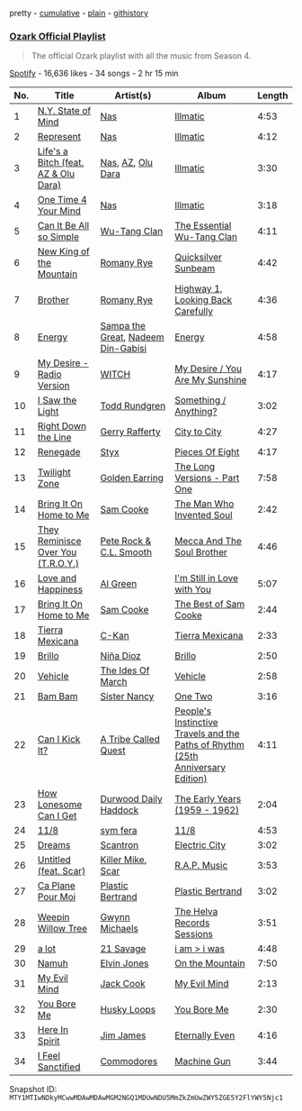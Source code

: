 pretty - [cumulative](/playlists/cumulative/37i9dQZF1DXbnT3D0off4y.md) - [plain](/playlists/plain/37i9dQZF1DXbnT3D0off4y) - [githistory](https://github.githistory.xyz/mackorone/spotify-playlist-archive/blob/main/playlists/plain/37i9dQZF1DXbnT3D0off4y)

### [Ozark Official Playlist](https://open.spotify.com/playlist/37i9dQZF1DXbnT3D0off4y)

> The official Ozark playlist with all the music from Season 4.

[Spotify](https://open.spotify.com/user/spotify) - 16,636 likes - 34 songs - 2 hr 15 min

| No. | Title | Artist(s) | Album | Length |
|---|---|---|---|---|
| 1 | [N.Y\. State of Mind](https://open.spotify.com/track/0trHOzAhNpGCsGBEu7dOJo) | [Nas](https://open.spotify.com/artist/20qISvAhX20dpIbOOzGK3q) | [Illmatic](https://open.spotify.com/album/3kEtdS2pH6hKcMU9Wioob1) | 4:53 |
| 2 | [Represent](https://open.spotify.com/track/6DPrhGVJ1WTZvM9fKptnGe) | [Nas](https://open.spotify.com/artist/20qISvAhX20dpIbOOzGK3q) | [Illmatic](https://open.spotify.com/album/3kEtdS2pH6hKcMU9Wioob1) | 4:12 |
| 3 | [Life's a Bitch \(feat\. AZ & Olu Dara\)](https://open.spotify.com/track/2LhhnqrHPWvXYveZVHLKrd) | [Nas](https://open.spotify.com/artist/20qISvAhX20dpIbOOzGK3q), [AZ](https://open.spotify.com/artist/7HqrSDuI9lHuH1CDismTFg), [Olu Dara](https://open.spotify.com/artist/3DQiuEWQzCUET866iZJmQ9) | [Illmatic](https://open.spotify.com/album/3kEtdS2pH6hKcMU9Wioob1) | 3:30 |
| 4 | [One Time 4 Your Mind](https://open.spotify.com/track/3p50PUgtBHM6rwUuD3RfFV) | [Nas](https://open.spotify.com/artist/20qISvAhX20dpIbOOzGK3q) | [Illmatic](https://open.spotify.com/album/3kEtdS2pH6hKcMU9Wioob1) | 3:18 |
| 5 | [Can It Be All so Simple](https://open.spotify.com/track/6OCYTygzbVwil2UFkREQiD) | [Wu\-Tang Clan](https://open.spotify.com/artist/34EP7KEpOjXcM2TCat1ISk) | [The Essential Wu\-Tang Clan](https://open.spotify.com/album/0qtA1fEpJAvz8xGqUESxHU) | 4:11 |
| 6 | [New King of the Mountain](https://open.spotify.com/track/1Ap1WvM9h7xOjnM1Euj5JG) | [Romany Rye](https://open.spotify.com/artist/6gWHnfRFZNcAjbygp7WD0k) | [Quicksilver Sunbeam](https://open.spotify.com/album/1HfEWo0jzAjceDvqbPsrEY) | 4:42 |
| 7 | [Brother](https://open.spotify.com/track/6p0FKwX4Hpx3DsVcb8OsNt) | [Romany Rye](https://open.spotify.com/artist/6gWHnfRFZNcAjbygp7WD0k) | [Highway 1, Looking Back Carefully](https://open.spotify.com/album/4FvRN6nbbFD2jaMEThlXGA) | 4:36 |
| 8 | [Energy](https://open.spotify.com/track/1bj5ZFpxGFP5ooQcctNVB4) | [Sampa the Great](https://open.spotify.com/artist/7fw0E8WHdG3r9SuPBcGmWk), [Nadeem Din\-Gabisi](https://open.spotify.com/artist/4ckH39T1k1Dz6Lmo6dmno6) | [Energy](https://open.spotify.com/album/6sKrmGGTFELOes2uZ8LxUk) | 4:58 |
| 9 | [My Desire \- Radio Version](https://open.spotify.com/track/0RMK0JIXAJJFkm6IWb2Pd1) | [WITCH](https://open.spotify.com/artist/0LMkPoi2xIgpOPUSJMftqM) | [My Desire / You Are My Sunshine](https://open.spotify.com/album/6W8vrkjtEMllsqWpPUVmQq) | 4:17 |
| 10 | [I Saw the Light](https://open.spotify.com/track/0B1zVsLqmV9ibIFdNS5tGs) | [Todd Rundgren](https://open.spotify.com/artist/0Lpr5wXzWLtDWm1SjNbpPb) | [Something / Anything?](https://open.spotify.com/album/3fRCOoTbBsOITBWlCRCJQr) | 3:02 |
| 11 | [Right Down the Line](https://open.spotify.com/track/2Xb6wJYGi0QXwURw5WWvI5) | [Gerry Rafferty](https://open.spotify.com/artist/7tjbDPvrdvDshcpEMXKRVb) | [City to City](https://open.spotify.com/album/35yZZTWeSrszSKjRlFETwf) | 4:27 |
| 12 | [Renegade](https://open.spotify.com/track/1CQqupcyMg7176PPmIVmSj) | [Styx](https://open.spotify.com/artist/4salDzkGmfycRqNUbyBphh) | [Pieces Of Eight](https://open.spotify.com/album/294yFGYq9SBXWR4g6dK63D) | 4:17 |
| 13 | [Twilight Zone](https://open.spotify.com/track/3ztKHejzVoxJRKSZHFFMdJ) | [Golden Earring](https://open.spotify.com/artist/1iTlOqIrZy8DlvCPJY2sjS) | [The Long Versions \- Part One](https://open.spotify.com/album/2qZLEQ9KsfExIhQKJF3VkD) | 7:58 |
| 14 | [Bring It On Home to Me](https://open.spotify.com/track/0WVTQp3SOCuMr08jh1jweV) | [Sam Cooke](https://open.spotify.com/artist/6hnWRPzGGKiapVX1UCdEAC) | [The Man Who Invented Soul](https://open.spotify.com/album/3Seie4YIVLWtPw2hQrouNY) | 2:42 |
| 15 | [They Reminisce Over You \(T.R.O.Y.\)](https://open.spotify.com/track/2Mb3zpobD0CvJGWv6NpsPy) | [Pete Rock & C.L\. Smooth](https://open.spotify.com/artist/3fJ60AcIgLzQkVitEvA7uq) | [Mecca And The Soul Brother](https://open.spotify.com/album/2AgTKAULjbHpqqtyI53hdp) | 4:46 |
| 16 | [Love and Happiness](https://open.spotify.com/track/6SMHgPgNkhe9lneNTbgtel) | [Al Green](https://open.spotify.com/artist/3dkbV4qihUeMsqN4vBGg93) | [I'm Still in Love with You](https://open.spotify.com/album/7hI0QCwcx9GB8MZK24IfTT) | 5:07 |
| 17 | [Bring It On Home to Me](https://open.spotify.com/track/5EoYc5wvRYOtkudLfrjsL1) | [Sam Cooke](https://open.spotify.com/artist/6hnWRPzGGKiapVX1UCdEAC) | [The Best of Sam Cooke](https://open.spotify.com/album/2Dpw2XUAsBvuNdNLarNzz8) | 2:44 |
| 18 | [Tierra Mexicana](https://open.spotify.com/track/6aOk5gS3qpezQlxecsuAvt) | [C\-Kan](https://open.spotify.com/artist/1QhaqxeqF9sipS2gwbEKpu) | [Tierra Mexicana](https://open.spotify.com/album/6K88N3YYc9DxTkCjGi2eIp) | 2:33 |
| 19 | [Brillo](https://open.spotify.com/track/3hPgU45si92VnVuNyFFVFF) | [Niña Dioz](https://open.spotify.com/artist/7G4N4GY4l0qHm1yflRvsQ0) | [Brillo](https://open.spotify.com/album/704X09kwq2A7jPVFAZMHF7) | 2:50 |
| 20 | [Vehicle](https://open.spotify.com/track/6hnyQ0YpiO35rutiLLHLmr) | [The Ides Of March](https://open.spotify.com/artist/1Csjn2SQV7R9szDhhR7Aji) | [Vehicle](https://open.spotify.com/album/23mdYErK9fS7hxWuFBGUob) | 2:58 |
| 21 | [Bam Bam](https://open.spotify.com/track/7ixiCZEHWHc8FxaQXQh2P4) | [Sister Nancy](https://open.spotify.com/artist/21pMSs2JHWwwy2kp1QIIVB) | [One Two](https://open.spotify.com/album/3Il1CWXA64e8gukuJZoj0e) | 3:16 |
| 22 | [Can I Kick It?](https://open.spotify.com/track/3Ti0GdlrotgwsAVBBugv0I) | [A Tribe Called Quest](https://open.spotify.com/artist/09hVIj6vWgoCDtT03h8ZCa) | [People's Instinctive Travels and the Paths of Rhythm \(25th Anniversary Edition\)](https://open.spotify.com/album/3kV0i1qqudjf0PGawJ4jck) | 4:11 |
| 23 | [How Lonesome Can I Get](https://open.spotify.com/track/7miSmdNRfmYoyYyspsBBPT) | [Durwood Daily Haddock](https://open.spotify.com/artist/4PCo7iascjYnrZuCw2IDgj) | [The Early Years \(1959 \- 1962\)](https://open.spotify.com/album/6ArGWUIvYd3olP1nadOaEI) | 2:04 |
| 24 | [11/8](https://open.spotify.com/track/5VlTP2jsZtcI2ngEAMROIs) | [sym fera](https://open.spotify.com/artist/4bNH7vQonpwgnciSYN5E5E) | [11/8](https://open.spotify.com/album/5j4gFkmwXU30CsGsqbZ2ed) | 4:53 |
| 25 | [Dreams](https://open.spotify.com/track/3lEYOLrK5iSd8PyzzKtnPF) | [Scantron](https://open.spotify.com/artist/5IXQxZ7tlQoI4qFVO37ejj) | [Electric City](https://open.spotify.com/album/49hkWW4e9WP3riEROQTJTE) | 3:02 |
| 26 | [Untitled \(feat\. Scar\)](https://open.spotify.com/track/68qkEjGepczQDzuhxH5anO) | [Killer Mike](https://open.spotify.com/artist/2N4EYkIlG1kv25g6Wv8LGI), [Scar](https://open.spotify.com/artist/0sywmyZ8FiRChMptufCVUS) | [R.A.P\. Music](https://open.spotify.com/album/5EAhUoAz1G3WTvIfGZvmrh) | 3:53 |
| 27 | [Ca Plane Pour Moi](https://open.spotify.com/track/4sf4Lq52b2iCoAgpge7a9g) | [Plastic Bertrand](https://open.spotify.com/artist/1KeIof0zqga5ojkmOKg88P) | [Plastic Bertrand](https://open.spotify.com/album/1hbQEk8Dpx3OS6MrZZ4wbq) | 3:02 |
| 28 | [Weepin Willow Tree](https://open.spotify.com/track/5FnSd0uYNoX73MAQQvhKCF) | [Gwynn Michaels](https://open.spotify.com/artist/1OVOJT3t9IhIKfxMr7N7Gr) | [The Helva Records Sessions](https://open.spotify.com/album/1reUXWDUT7Xidaw7tMADUq) | 3:51 |
| 29 | [a lot](https://open.spotify.com/track/2t8yVaLvJ0RenpXUIAC52d) | [21 Savage](https://open.spotify.com/artist/1URnnhqYAYcrqrcwql10ft) | [i am > i was](https://open.spotify.com/album/007DWn799UWvfY1wwZeENR) | 4:48 |
| 30 | [Namuh](https://open.spotify.com/track/2OhgVksO3lHX46gyrMTq6I) | [Elvin Jones](https://open.spotify.com/artist/4dUMhhUjQ2YcNTvab29hYF) | [On the Mountain](https://open.spotify.com/album/7DwNg5AkuHEk4Of10oxrkZ) | 7:50 |
| 31 | [My Evil Mind](https://open.spotify.com/track/4NrwCLspkSaUx4u5YyyXs2) | [Jack Cook](https://open.spotify.com/artist/2ALZKc8QSXDQG8ZY5MioZ6) | [My Evil Mind](https://open.spotify.com/album/0luvhfkVkUQIJN0tQsfvui) | 2:13 |
| 32 | [You Bore Me](https://open.spotify.com/track/0nUu8IRQvsp1oW2LnFLnlu) | [Husky Loops](https://open.spotify.com/artist/1quz8ZBmFY2nzmoMcUXcX9) | [You Bore Me](https://open.spotify.com/album/402jsT4R41fChOFiaVgd9E) | 2:30 |
| 33 | [Here In Spirit](https://open.spotify.com/track/5GE8FTL15kS123apRK7vD4) | [Jim James](https://open.spotify.com/artist/1MhtYlJvUqfd2EgHSQTGK4) | [Eternally Even](https://open.spotify.com/album/2wYw4vZlu7XwvtdQPRmsmL) | 4:16 |
| 34 | [I Feel Sanctified](https://open.spotify.com/track/2WXv5t8wG3V3zCxGrYJtuL) | [Commodores](https://open.spotify.com/artist/6twIAGnYuIT1pncMAsXnEm) | [Machine Gun](https://open.spotify.com/album/4OghKaRV54hQKGhkpD5cLC) | 3:44 |

Snapshot ID: `MTY1MTIwNDkyMCwwMDAwMDAwMGM2NGQ1MDUwNDU5MmZkZmUwZWY5ZGE5Y2FlYWY5Njc1`
